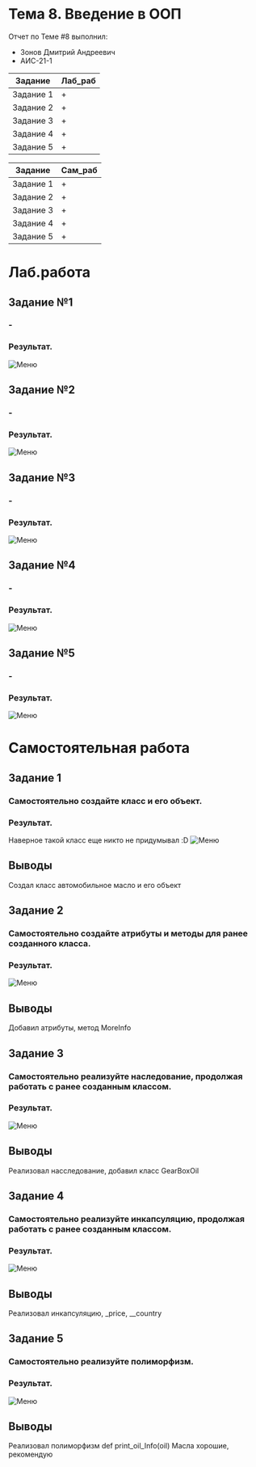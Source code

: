 # Тема 8. Введение в ООП
Отчет по Теме #8 выполнил:
- Зонов Дмитрий Андреевич
- АИС-21-1

| Задание | Лаб_раб | 
| ------ | ------ | 
| Задание 1 | + |
| Задание 2 | + |
| Задание 3 | + |
| Задание 4 | + |
| Задание 5 | + |

| Задание | Сам_раб | 
| ------ | ------ | 
| Задание 1 | + |
| Задание 2 | + |
| Задание 3 | + |
| Задание 4 | + |
| Задание 5 | + |

# Лаб.работа
## Задание №1
### -

### Результат.
![Меню](https://github.com/Dreamcaster70/Software_engineering/blob/Tema_8/pic8/lab/1%20-%20kNm029q.png)

## Задание №2
### -

### Результат.
![Меню](https://github.com/Dreamcaster70/Software_engineering/blob/Tema_8/pic8/lab/2%20-%20yIPo2F1.png)

## Задание №3
### -

### Результат.
![Меню](https://github.com/Dreamcaster70/Software_engineering/blob/Tema_8/pic8/lab/3%20-%205ynFXYb.png)

## Задание №4
### -

### Результат.
![Меню](https://github.com/Dreamcaster70/Software_engineering/blob/Tema_8/pic8/lab/4%20-%20jJq5L9g.png)

## Задание №5
### -

### Результат.
![Меню](https://github.com/Dreamcaster70/Software_engineering/blob/Tema_8/pic8/lab/5%20-%20URrDLIR.png)


# Самостоятельная работа
## Задание 1
### Самостоятельно создайте класс и его объект. 

### Результат.
Наверное такой класс еще никто не придумывал :D
![Меню](https://github.com/Dreamcaster70/Software_engineering/blob/Tema_8/pic8/sam/1.png)
## Выводы
Создал класс автомобильное масло и его объект


## Задание 2
### Самостоятельно создайте атрибуты и методы для ранее созданного класса. 
### Результат.
![Меню](https://github.com/Dreamcaster70/Software_engineering/blob/Tema_8/pic8/sam/2.png)
## Выводы
Добавил атрибуты, метод MoreInfo

## Задание 3
### Самостоятельно реализуйте наследование, продолжая работать с ранее созданным классом.
### Результат.
![Меню](https://github.com/Dreamcaster70/Software_engineering/blob/Tema_8/pic8/sam/3.png)
## Выводы
Реализовал насследование, добавил класс GearBoxOil
  
## Задание 4
### Самостоятельно реализуйте инкапсуляцию, продолжая работать с ранее созданным классом.

### Результат.
![Меню](https://github.com/Dreamcaster70/Software_engineering/blob/Tema_8/pic8/sam/4.png)
## Выводы
Реализовал инкапсуляцию, _price, __country

## Задание 5
### Самостоятельно реализуйте полиморфизм.
### Результат.
![Меню](https://github.com/Dreamcaster70/Software_engineering/blob/Tema_8/pic8/sam/5.png)
## Выводы
Реализовал полиморфизм def print_oil_Info(oil)
Масла хорошие, рекомендую 
